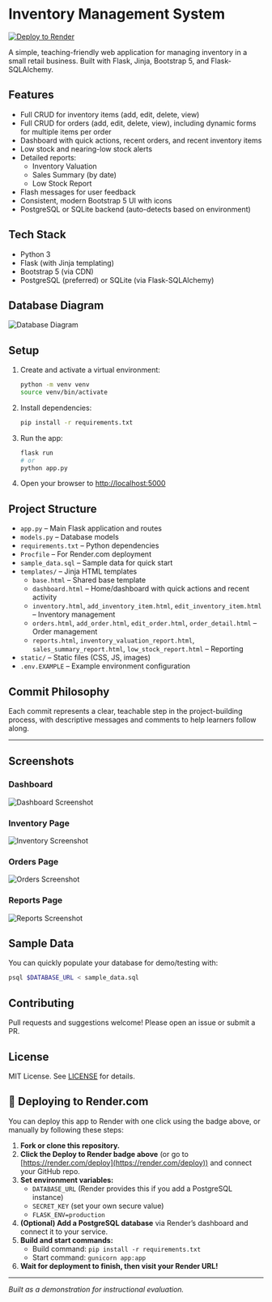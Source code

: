 # Inventory Management System

[![Deploy to Render](https://render.com/images/deploy-to-render-button.svg)](https://render.com/deploy)

A simple, teaching-friendly web application for managing inventory in a small retail business. Built with Flask, Jinja, Bootstrap 5, and Flask-SQLAlchemy.

## Features

- Full CRUD for inventory items (add, edit, delete, view)
- Full CRUD for orders (add, edit, delete, view), including dynamic forms for multiple items per order
- Dashboard with quick actions, recent orders, and recent inventory items
- Low stock and nearing-low stock alerts
- Detailed reports:
  - Inventory Valuation
  - Sales Summary (by date)
  - Low Stock Report
- Flash messages for user feedback
- Consistent, modern Bootstrap 5 UI with icons
- PostgreSQL or SQLite backend (auto-detects based on environment)

## Tech Stack

- Python 3
- Flask (with Jinja templating)
- Bootstrap 5 (via CDN)
- PostgreSQL (preferred) or SQLite (via Flask-SQLAlchemy)

## Database Diagram

![Database Diagram](static/db-diagram.png)

## Setup

1. Create and activate a virtual environment:
   ```bash
   python -m venv venv
   source venv/bin/activate
   ```
2. Install dependencies:
   ```bash
   pip install -r requirements.txt
   ```
3. Run the app:

   ```bash
   flask run
   # or
   python app.py
   ```

4. Open your browser to [http://localhost:5000](http://localhost:5000)

## Project Structure

- `app.py` – Main Flask application and routes
- `models.py` – Database models
- `requirements.txt` – Python dependencies
- `Procfile` – For Render.com deployment
- `sample_data.sql` – Sample data for quick start
- `templates/` – Jinja HTML templates
  - `base.html` – Shared base template
  - `dashboard.html` – Home/dashboard with quick actions and recent activity
  - `inventory.html`, `add_inventory_item.html`, `edit_inventory_item.html` – Inventory management
  - `orders.html`, `add_order.html`, `edit_order.html`, `order_detail.html` – Order management
  - `reports.html`, `inventory_valuation_report.html`, `sales_summary_report.html`, `low_stock_report.html` – Reporting
- `static/` – Static files (CSS, JS, images)
- `.env.EXAMPLE` – Example environment configuration

## Commit Philosophy

Each commit represents a clear, teachable step in the project-building process, with descriptive messages and comments to help learners follow along.

---

## Screenshots

### Dashboard

![Dashboard Screenshot](static/screenshots/dashboard.png)

### Inventory Page

![Inventory Screenshot](static/screenshots/inventory.png)

### Orders Page

![Orders Screenshot](static/screenshots/orders.png)

### Reports Page

![Reports Screenshot](static/screenshots/reports.png)

## Sample Data

You can quickly populate your database for demo/testing with:

```bash
psql $DATABASE_URL < sample_data.sql
```

## Contributing

Pull requests and suggestions welcome! Please open an issue or submit a PR.

## License

MIT License. See [LICENSE](LICENSE) for details.

## 🚀 Deploying to Render.com

You can deploy this app to Render with one click using the badge above, or manually by following these steps:

1. **Fork or clone this repository.**
2. **Click the Deploy to Render badge above** (or go to [https://render.com/deploy](https://render.com/deploy)) and connect your GitHub repo.
3. **Set environment variables:**
   - `DATABASE_URL` (Render provides this if you add a PostgreSQL instance)
   - `SECRET_KEY` (set your own secure value)
   - `FLASK_ENV=production`
4. **(Optional) Add a PostgreSQL database** via Render’s dashboard and connect it to your service.
5. **Build and start commands:**
   - Build command: `pip install -r requirements.txt`
   - Start command: `gunicorn app:app`
6. **Wait for deployment to finish, then visit your Render URL!**

---

_Built as a demonstration for instructional evaluation._

